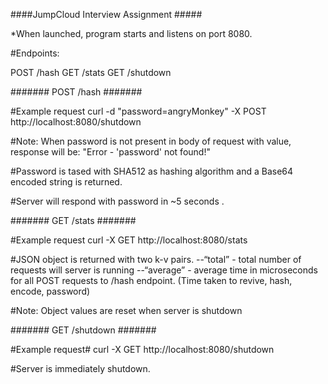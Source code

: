 ####JumpCloud Interview Assignment #####


*When launched, program starts and listens on port 8080.

#Endpoints: 

POST /hash
GET /stats
GET /shutdown


####### POST /hash #######

#Example request
curl -d "password=angryMonkey" -X POST http://localhost:8080/shutdown

#Note: When password is not present in body of request with value, response will be: "Error - 'password' not found!"

#Password is tased with SHA512 as hashing algorithm and a Base64 encoded string is returned. 

#Server will respond with password in ~5 seconds .

####### GET /stats #######

#Example request
curl -X GET http://localhost:8080/stats

#JSON object is returned with two k-v pairs.
--“total” - total number of requests will server is running
--“average” - average time in microseconds for all POST requests to /hash endpoint. (Time taken to revive, hash, encode, password)

#Note: Object values are reset when server is shutdown

####### GET /shutdown #######

#Example request#
curl -X GET http://localhost:8080/shutdown

#Server is immediately shutdown.
